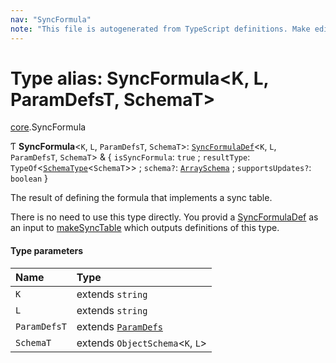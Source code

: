 ```yaml
---
nav: "SyncFormula"
note: "This file is autogenerated from TypeScript definitions. Make edits to the comments in the TypeScript file and then run `make docs` to regenerate this file."
---
```

# Type alias: SyncFormula<K, L, ParamDefsT, SchemaT\>

[core](../modules/core.md).SyncFormula

Ƭ **SyncFormula**<`K`, `L`, `ParamDefsT`, `SchemaT`\>: [`SyncFormulaDef`](../interfaces/core.SyncFormulaDef.md)<`K`, `L`, `ParamDefsT`, `SchemaT`\> & { `isSyncFormula`: ``true`` ; `resultType`: `TypeOf`<[`SchemaType`](core.SchemaType.md)<`SchemaT`\>\> ; `schema?`: [`ArraySchema`](../interfaces/core.ArraySchema.md) ; `supportsUpdates?`: `boolean`  }

The result of defining the formula that implements a sync table.

There is no need to use this type directly. You provid a [SyncFormulaDef](../interfaces/core.SyncFormulaDef.md) as an
input to [makeSyncTable](../functions/core.makeSyncTable.md) which outputs definitions of this type.

#### Type parameters

| Name | Type |
| :------ | :------ |
| `K` | extends `string` |
| `L` | extends `string` |
| `ParamDefsT` | extends [`ParamDefs`](core.ParamDefs.md) |
| `SchemaT` | extends `ObjectSchema`<`K`, `L`\> |
